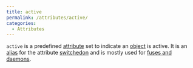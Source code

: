 ```yaml
---
title: active
permalink: /attributes/active/
categories: 
  - Attributes
---
```


`active` is a predefined [attribute](/attributes/) set to
indicate an [object](/globals/object/) is active. It is an
[alias](/basics/alias/) for the attribute
[switchedon](/attributes/switchedon/) and is mostly used for
[fuses and daemons](/timers/fuses-and-daemons/).